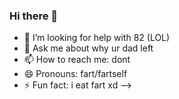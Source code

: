 ### Hi there 👋

- 🤔 I’m looking for help with 82 (LOL)
- 💬 Ask me about why ur dad left
- 📫 How to reach me: dont
- 😄 Pronouns: fart/fartself
- ⚡ Fun fact: i eat fart xd
-->
